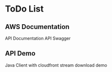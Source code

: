 # ToDo List

## AWS Documentation

API Documentation
API Swagger


## API Demo

Java Client with cloudfront stream download demo
